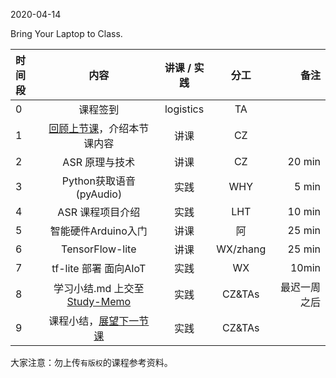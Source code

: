 2020-04-14

Bring Your Laptop to Class. 

| 时间段  |  内容     |  讲课 / 实践     |   分工  |   备注   |
| :---   | :----:    |   :----:    |    :----:    |    ---: |
|   0    | 课程签到     |  logistics   |     TA     |        |
|   1    | [回顾上节课](../WW8/WW8-stis-plan.md)，介绍本节课内容 |    讲课     |   CZ   |      |
|   2    | ASR 原理与技术  |  讲课    |    CZ    |   20 min  |
|   3    | Python获取语音(pyAudio)    |   实践    |   WHY    |  5 min  |
|   4    | ASR 课程项目介绍 |  实践   |    LHT    |  10 min   |
|   5    | 智能硬件Arduino入门 | 讲课    |  阿  |  25 min  | 
|   6    | TensorFlow-lite |  讲课   |   WX/zhang  |  25 min    |
|   7    | tf-lite 部署 面向AIoT |  实践   |  WX  |  10min   | 
|   8    | 学习小结.md 上交至[Study-Memo](../../Study-Memo)   |  实践    |     CZ&TAs     |   最迟一周之后     |
|   9    | 课程小结，[展望下一节课](../../Weeks/WW10/WW10-stis-plan.md)   |  实践    |     CZ&TAs     |      |



大家注意：勿上传``有版权``的课程参考资料。
